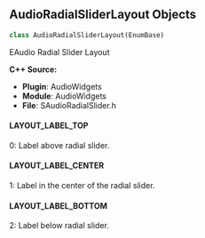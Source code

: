 ## AudioRadialSliderLayout Objects

```python
class AudioRadialSliderLayout(EnumBase)
```

EAudio Radial Slider Layout

**C++ Source:**

- **Plugin**: AudioWidgets
- **Module**: AudioWidgets
- **File**: SAudioRadialSlider.h

<a id="unreal.AudioRadialSliderLayout.LAYOUT_LABEL_TOP"></a>

#### LAYOUT_LABEL_TOP

0: Label above radial slider.

<a id="unreal.AudioRadialSliderLayout.LAYOUT_LABEL_CENTER"></a>

#### LAYOUT_LABEL_CENTER

1: Label in the center of the radial slider.

<a id="unreal.AudioRadialSliderLayout.LAYOUT_LABEL_BOTTOM"></a>

#### LAYOUT_LABEL_BOTTOM

2: Label below radial slider.

<a id="unreal.ResonanceRenderMode"></a>